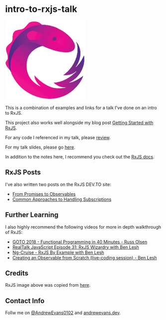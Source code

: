 # intro-to-rxjs-talk

![RxJS logo](images/RxJS.png)

This is a combination of examples and links for a talk I've done on an intro to RxJS.

This project also works well alongside my blog post [Getting Started with RxJS](https://rhythmandbinary.com/2020/02/12/getting-started-with-rxjs).

For any code I referenced in my talk, please [review](examples.md).

For my talk slides, please go [here](presentation/talk_slides.pptx).

In addition to the notes here, I recommend you check out the [RxJS docs](https://rxjs.dev/).

## RxJS Posts

I've also written two posts on the RxJS DEV.TO site:

- [From Promises to Observables](https://dev.to/rxjs/from-promises-to-observables-4bdk)
- [Common Approaches to Handling Subscriptions](https://dev.to/rxjs/common-approaches-to-handling-subscriptions-1nk7)

## Further Learning

I also highly recommend the following videos for more in depth walkthrough of RxJS:

- [GOTO 2018 - Functional Programming in 40 Minutes - Russ Olsen](https://www.youtube.com/watch?v=0if71HOyVjY)
- [RealTalk JavaScript Episode 31: RxJS Wizardry with Ben Lesh](https://realtalkjavascript.simplecast.com/episodes/39f4a2e2-1fe70e46)
- [Ng-Cruise - RxJS By Example with Ben Lesh](https://www.youtube.com/watch?v=K7AvXUNB2X8)
- [Creating an Observable from Scratch (live-coding session) - Ben Lesh](https://www.youtube.com/watch?v=m40cF91F8_A)

## Credits

RxJS image above was copied from [here](https://rxjs.dev/).

## Contact Info

Follw me on [@AndrewEvans0102](https://www.twitter.com/AndrewEvans0102) and [andrewevans.dev](https://www.andrewevans.dev).
